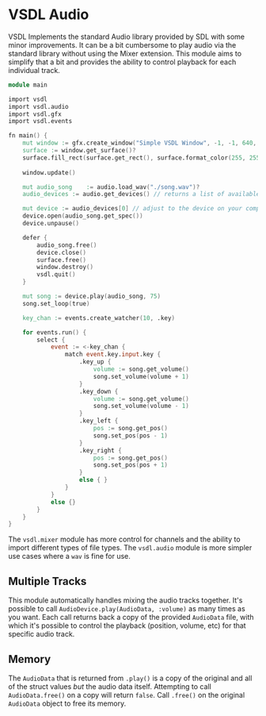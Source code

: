 # VSDL Audio

VSDL Implements the standard Audio library provided by SDL with some minor improvements. It can be a bit cumbersome to play audio via the standard library without using the Mixer extension. This module aims to simplify that a bit and provides the ability to control playback for each individual track.

```v
module main

import vsdl
import vsdl.audio
import vsdl.gfx
import vsdl.events

fn main() {
	mut window := gfx.create_window("Simple VSDL Window", -1, -1, 640, 480, .shown)?
	surface := window.get_surface()?
	surface.fill_rect(surface.get_rect(), surface.format_color(255, 255, 255))
	
	window.update()

	mut audio_song    := audio.load_wav("./song.wav")?
	audio_devices := audio.get_devices() // returns a list of available output devices

	mut device := audio_devices[0] // adjust to the device on your computer
	device.open(audio_song.get_spec())
	device.unpause()

	defer {
		audio_song.free()
		device.close()
		surface.free()
		window.destroy()
		vsdl.quit()
	}

	mut song := device.play(audio_song, 75)
	song.set_loop(true)

	key_chan := events.create_watcher(10, .key)

	for events.run() {
		select {
			event := <-key_chan {
				match event.key.input.key {
					.key_up { 
						volume := song.get_volume()
						song.set_volume(volume + 1)
					}
					.key_down {
						volume := song.get_volume()
						song.set_volume(volume - 1)
					}
					.key_left {
						pos := song.get_pos()
						song.set_pos(pos - 1)
					}
					.key_right {
						pos := song.get_pos()
						song.set_pos(pos + 1)
					}
					else { }
				}
			}
			else {}
		}
	}
}
```

The `vsdl.mixer` module has more control for channels and the ability to import different types of file types. The `vsdl.audio` module is more simpler use cases where a `wav` is fine for use.

## Multiple Tracks

This module automatically handles mixing the audio tracks together. It's possible to call `AudioDevice.play(AudioData, :volume)` as many times as you want. Each call returns back a copy of the provided `AudioData` file, with which it's possible to control the playback (position, volume, etc) for that specific audio track.

## Memory

The `AudioData` that is returned from `.play()` is a copy of the original and all of the struct values *but* the audio data itself. Attempting to call `AudioData.free()` on a copy will return `false`. Call `.free()` on the original `AudioData` object to free its memory.